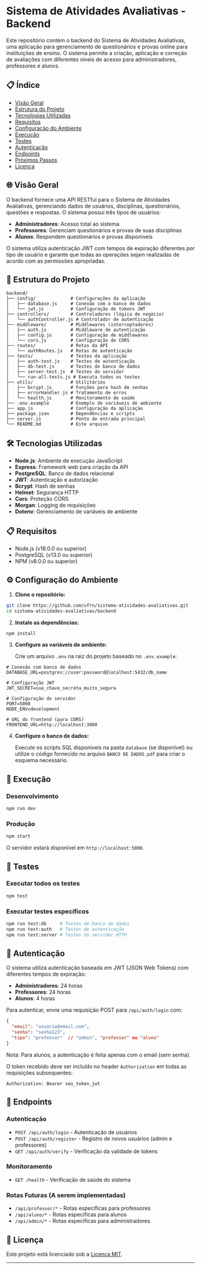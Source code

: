 # Sistema de Atividades Avaliativas - Backend

Este repositório contém o backend do Sistema de Atividades Avaliativas, uma aplicação para gerenciamento de questionários e provas online para instituições de ensino. O sistema permite a criação, aplicação e correção de avaliações com diferentes níveis de acesso para administradores, professores e alunos.

## 📋 Índice

- [Visão Geral](#visão-geral)
- [Estrutura do Projeto](#estrutura-do-projeto)
- [Tecnologias Utilizadas](#tecnologias-utilizadas)
- [Requisitos](#requisitos)
- [Configuração do Ambiente](#configuração-do-ambiente)
- [Execução](#execução)
- [Testes](#testes)
- [Autenticação](#autenticação)
- [Endpoints](#endpoints)
- [Próximos Passos](#próximos-passos)
- [Licença](#licença)

## 🌐 Visão Geral

O backend fornece uma API RESTful para o Sistema de Atividades Avaliativas, gerenciando dados de usuários, disciplinas, questionários, questões e respostas. O sistema possui três tipos de usuários:

- **Administradores**: Acesso total ao sistema
- **Professores**: Gerenciam questionários e provas de suas disciplinas
- **Alunos**: Respondem questionários e provas disponíveis

O sistema utiliza autenticação JWT com tempos de expiração diferentes por tipo de usuário e garante que todas as operações sejam realizadas de acordo com as permissões apropriadas.

## 📁 Estrutura do Projeto

```
backend/
├── config/             # Configurações da aplicação
│   ├── database.js     # Conexão com o banco de dados
│   └── jwt.js          # Configuração de tokens JWT
├── controllers/        # Controladores (lógica de negócio)
│   └── authController.js # Controlador de autenticação
├── middleware/         # Middlewares (interceptadores)
│   ├── auth.js         # Middleware de autenticação
│   ├── config.js       # Configuração de middlewares
│   └── cors.js         # Configuração de CORS
├── routes/             # Rotas da API
│   └── authRoutes.js   # Rotas de autenticação
├── tests/              # Testes da aplicação
│   ├── auth-test.js    # Testes de autenticação
│   ├── db-test.js      # Testes de banco de dados
│   ├── server-test.js  # Testes do servidor
│   └── run-all-tests.js # Executa todos os testes
├── utils/              # Utilitários
│   ├── bcrypt.js       # Funções para hash de senhas
│   ├── errorHandler.js # Tratamento de erros
│   └── health.js       # Monitoramento de saúde
├── .env.example        # Exemplo de variáveis de ambiente
├── app.js              # Configuração da aplicação
├── package.json        # Dependências e scripts
├── server.js           # Ponto de entrada principal
└── README.md           # Este arquivo
```

## 🛠 Tecnologias Utilizadas

- **Node.js**: Ambiente de execução JavaScript
- **Express**: Framework web para criação da API
- **PostgreSQL**: Banco de dados relacional
- **JWT**: Autenticação e autorização
- **Bcrypt**: Hash de senhas
- **Helmet**: Segurança HTTP
- **Cors**: Proteção CORS
- **Morgan**: Logging de requisições
- **Dotenv**: Gerenciamento de variáveis de ambiente

## 📋 Requisitos

- Node.js (v18.0.0 ou superior)
- PostgreSQL (v13.0 ou superior)
- NPM (v8.0.0 ou superior)

## ⚙️ Configuração do Ambiente

1. **Clone o repositório:**
```bash
git clone https://github.com/ufrn/sistema-atividades-avaliativas.git
cd sistema-atividades-avaliativas/backend
```

2. **Instale as dependências:**
```bash
npm install
```

3. **Configure as variáveis de ambiente:**
   
   Crie um arquivo `.env` na raiz do projeto baseado no `.env.example`:
```
# Conexão com banco de dados
DATABASE_URL=postgres://user:password@localhost:5432/db_name

# Configuração JWT
JWT_SECRET=sua_chave_secreta_muito_segura

# Configuração do servidor
PORT=5000
NODE_ENV=development

# URL do frontend (para CORS)
FRONTEND_URL=http://localhost:3000
```

4. **Configure o banco de dados:**
   
   Execute os scripts SQL disponíveis na pasta `database` (se disponível) ou utilize o código fornecido no arquivo `BANCO DE DADOS.pdf` para criar o esquema necessário.

## 🚀 Execução

### Desenvolvimento
```bash
npm run dev
```

### Produção
```bash
npm start
```

O servidor estará disponível em `http://localhost:5000`.

## 🧪 Testes

### Executar todos os testes
```bash
npm test
```

### Executar testes específicos
```bash
npm run test:db     # Testes de banco de dados
npm run test:auth   # Testes de autenticação
npm run test:server # Testes do servidor HTTP
```

## 🔐 Autenticação

O sistema utiliza autenticação baseada em JWT (JSON Web Tokens) com diferentes tempos de expiração:

- **Administradores**: 24 horas
- **Professores**: 24 horas
- **Alunos**: 4 horas

Para autenticar, envie uma requisição POST para `/api/auth/login` com:

```json
{
  "email": "usuario@email.com",
  "senha": "senha123",
  "tipo": "professor"  // "admin", "professor" ou "aluno"
}
```

Nota: Para alunos, a autenticação é feita apenas com o email (sem senha).

O token recebido deve ser incluído no header `Authorization` em todas as requisições subsequentes:

```
Authorization: Bearer seu_token_jwt
```

## 📡 Endpoints

### Autenticação
- `POST /api/auth/login` - Autenticação de usuários
- `POST /api/auth/register` - Registro de novos usuários (admin e professores)
- `GET /api/auth/verify` - Verificação da validade de tokens

### Monitoramento
- `GET /health` - Verificação de saúde do sistema

### Rotas Futuras (A serem implementadas)
- `/api/professor/*` - Rotas específicas para professores
- `/api/aluno/*` - Rotas específicas para alunos
- `/api/admin/*` - Rotas específicas para administradores

## 📄 Licença

Este projeto está licenciado sob a [Licença MIT](LICENSE).

---
